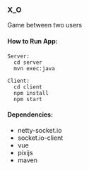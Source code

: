 ### X_O

Game between two users

#### How to Run App:

```
Server: 
  cd server
  mvn exec:java
```

```
Client: 
  cd client
  npm install
  npm start
```

#### Dependencies:
  * netty-socket.io
  * socket.io-client
  * vue
  * pixijs
  * maven
  
